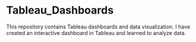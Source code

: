 # Tableau_Dashboards
This repository contains Tableau dashboards and data visualization.
I have created an interactive dashboard in Tableau and learned to analyze data.
